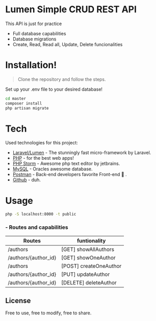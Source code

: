 # Lumen Simple CRUD REST API
This API is just for practice

  - Full database capabilities
  - Database migrations
  - Create, Read, Read all, Update, Delete funcionalities

# Installation!

> Clone the repository and follow the steps.

Set up your .env file to your desired database!
```sh
cd master
composer install
php artisan migrate
```

# Tech

Used technologies for this project:

* [Laravel/Lumen] - The stunningly fast micro-framework by Laravel.
* [PHP] - for the best web apps!
* [PHP Storm] - Awesome php text editor by jetbrains.
* [MySQL] - Oracles awesome database.
* [Postman] - Back-end developers favorite Front-end :postbox: . 
* [Github] - duh.

# Usage
```sh
php -S localhost:8000 -t public
```

### - Routes and capabilities

| Routes | funtionality |
| ------ | ------ |
| /authors | [GET] showAllAuthors |
| /authors/{author_id} | [GET] showOneAuthor |
| /authors | [POST] createOneAuthor |
| /authors/{author_id} | [PUT] updateAuthor |
| /authors/{author_id} | [DELETE] deleteAuthor|



License
----
Free to use, free to modify, free to share.

[//]: # (These are reference links used in the body of this note and get stripped out when the markdown processor does its job. There is no need to format nicely because it shouldn't be seen. Thanks SO - http://stackoverflow.com/questions/4823468/store-comments-in-markdown-syntax)


   [MySQL]: <https://www.mysql.com/>
   [Github]: <https://github.com/g>
   [node.js]: <http://nodejs.org>
   [Bootstrap]: <https://getbootstrap.com/>
   [jQuery]: <http://jquery.com>
   [Laravel]: <https://laravel.com/>
   [express]: <http://expressjs.com>
   [Php]: <https://www.php.net/>
   [PHP storm]: <https://www.jetbrains.com/phpstorm/>
   [Laravel/lumen]: <https://lumen.laravel.com/>
   [Postman]: <https://www.postman.com/>
